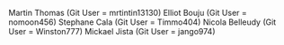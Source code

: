 Martin Thomas (Git User = mrtintin13130)
Elliot Bouju (Git User = nomoon456)
Stephane Cala (Git User = Timmo404)
Nicola Belleudy (Git User = Winston777)
Mickael Jista (Git User = jango974)
